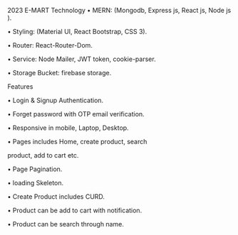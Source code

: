 2023  E-MART 
Technology
• MERN: (Mongodb, Express js, React js, Node js ).

• Styling: (Material UI, React Bootstrap, CSS 3).

• Router: React-Router-Dom.

• Service: Node Mailer, JWT token, cookie-parser.

• Storage Bucket: firebase storage.

Features

• Login & Signup Authentication.

• Forget password with OTP email verification.

• Responsive in mobile, Laptop, Desktop.

• Pages includes Home, create product, search

product, add to cart etc.

• Page Pagination.

• loading Skeleton.

• Create Product includes CURD.

• Product can be add to cart with notification.

• Product can be search through name.
